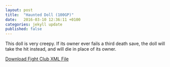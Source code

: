 ```yaml
---
layout: post
title:  "Haunted Doll (100GP)"
date:   2016-03-10 12:36:11 +0100
categories: jekyll update
published: false
---
```


This doll is very creepy. If its owner ever fails a third death save, the doll will take the hit instead, and will die in place of its owner.

<a href="{{site.url}}/for-the-players/items/haunted-doll.xml">Download Fight Club XML File</a>